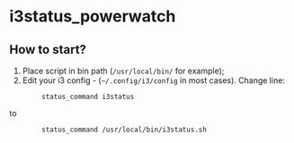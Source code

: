 # i3status_powerwatch
## How to start?
1. Place script in bin path (`/usr/local/bin/` for example);
2. Edit your i3 config - (`~/.config/i3/config` in most cases). Change line:
```
        status_command i3status
```
to
```
        status_command /usr/local/bin/i3status.sh 
```
